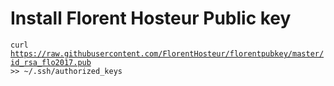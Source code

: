 # Install Florent Hosteur Public key

<code>curl https://raw.githubusercontent.com/FlorentHosteur/florentpubkey/master/id_rsa_flo2017.pub >> ~/.ssh/authorized_keys</code>
